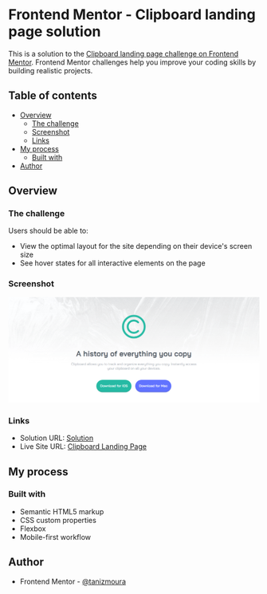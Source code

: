 # Frontend Mentor - Clipboard landing page solution

This is a solution to the [Clipboard landing page challenge on Frontend Mentor](https://www.frontendmentor.io/challenges/clipboard-landing-page-5cc9bccd6c4c91111378ecb9). Frontend Mentor challenges help you improve your coding skills by building realistic projects. 

## Table of contents

- [Overview](#overview)
  - [The challenge](#the-challenge)
  - [Screenshot](#screenshot)
  - [Links](#links)
- [My process](#my-process)
  - [Built with](#built-with)
- [Author](#author)

## Overview

### The challenge

Users should be able to:

- View the optimal layout for the site depending on their device's screen size
- See hover states for all interactive elements on the page

### Screenshot

<img src="assets/images/preview.png">

### Links

- Solution URL: [Solution](https://www.frontendmentor.io/solutions/resposive-landing-page-with-flexbox-MASZc0FMsS)
- Live Site URL: [Clipboard Landing Page](https://tanizmoura.github.io/Clipboard-landing-page/)

## My process

### Built with

- Semantic HTML5 markup
- CSS custom properties
- Flexbox
- Mobile-first workflow

## Author

- Frontend Mentor - [@tanizmoura](https://www.frontendmentor.io/profile/tanizmoura)


